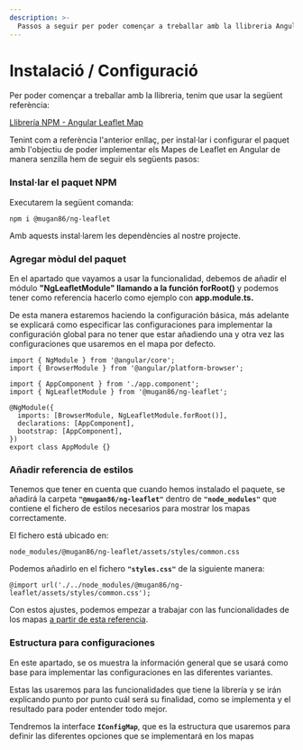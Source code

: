 ```yaml
---
description: >-
  Passos a seguir per poder començar a treballar amb la llibreria Angular Leaflet Map
---
```


# Instalació / Configuració

Per poder començar a treballar amb la llibreria, tenim que usar la següent referència:

[Llibrería NPM - Angular Leaflet Map](https://www.npmjs.com/package/@mugan86/ng-leaflet)

Tenint com a referència l'anterior enllaç, per instal·lar i configurar el paquet amb l'objectiu de poder implementar els Mapes de Leaflet en Angular de manera senzilla hem de seguir els següents pasos:

### Instal·lar el paquet NPM

Executarem la següent comanda:

```
npm i @mugan86/ng-leaflet
```

Amb aquests instal·larem les dependències al nostre projecte.

### Agregar mòdul del paquet

En el apartado que vayamos a usar la funcionalidad, debemos de añadir el módulo **"NgLeafletModule" llamando a la función forRoot()** y podemos tener como referencia hacerlo como ejemplo con **app.module.ts.**&#x20;

De esta manera estaremos haciendo la configuración básica, más adelante se explicará como especificar las configuraciones para implementar la configuración global para no tener que estar añadiendo una y otra vez las configuraciones que usaremos en el mapa por defecto.

```
import { NgModule } from '@angular/core';
import { BrowserModule } from '@angular/platform-browser';

import { AppComponent } from './app.component';
import { NgLeafletModule } from '@mugan86/ng-leaflet';

@NgModule({
  imports: [BrowserModule, NgLeafletModule.forRoot()],
  declarations: [AppComponent],
  bootstrap: [AppComponent],
})
export class AppModule {}
```

### Añadir referencia de estilos

Tenemos que tener en cuenta que cuando hemos instalado el paquete, se añadirá la carpeta **`"@mugan86/ng-leaflet"`** dentro de **`"node_modules"`** que contiene el fichero de estilos necesarios para mostrar los mapas correctamente.

El fichero está ubicado en:

```
node_modules/@mugan86/ng-leaflet/assets/styles/common.css
```

Podemos añadirlo en el fichero **`"styles.css"`** de la siguiente manera:

```
@import url('./../node_modules/@mugan86/ng-leaflet/assets/styles/common.css');
```

Con estos ajustes, podemos empezar a trabajar con las funcionalidades de los mapas [a partir de esta referencia](aspectos-basicos/mapa-basico.md).

### Estructura para configuraciones

En este apartado, se os muestra la información general que se usará como base para implementar las configuraciones en las diferentes variantes.

Estas las usaremos para las funcionalidades que tiene la librería y se irán explicando punto por punto cuál será su finalidad, como se implementa y el resultado para poder entender todo mejor.

Tendremos la interface **`IConfigMap`**, que es la estructura que usaremos para definir las diferentes opciones que se implementará en los mapas
